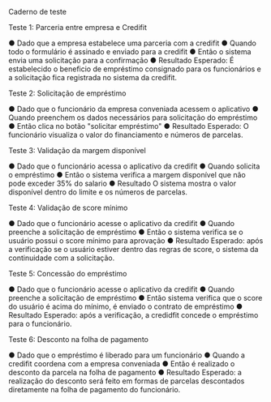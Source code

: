 Caderno de teste

Teste 1: Parceria entre empresa e Credifit

● Dado que a empresa estabelece uma parceria com a credifit
● Quando todo o formulário é assinado e enviado para a credifit
● Então o sistema envia uma solicitação para a confirmação 
● Resultado Esperado: É estabelecido o beneficio de empréstimo consignado para os funcionários e a solicitação fica registrada no sistema da credifit.

Teste 2: Solicitação de empréstimo

● Dado que o funcionário da empresa conveniada acessem o aplicativo
● Quando preenchem os dados necessários para solicitação do empréstimo 
● Então clica no botão "solicitar empréstimo"
● Resultado Esperado: O funcionário visualiza o valor do financiamento e números de parcelas. 

Teste 3: Validação da margem disponível 

● Dado que o funcionário acessa o aplicativo da credifit
● Quando solicita o empréstimo 
● Então o sistema verifica a margem disponível que não pode exceder 35% do salario 
● Resultado O sistema mostra o valor disponível dentro do limite e os números de parcelas. 

Teste 4: Validação de score mínimo 

● Dado que o funcionário acesse o aplicativo da credifit
● Quando preenche a solicitação de empréstimo 
● Então o sistema verifica se o usuário possui o score mínimo para aprovação
● Resultado Esperado: após a verificação se o usuário estiver dentro das regras de score, o sistema da continuidade com a solicitação.


Teste 5: Concessão do empréstimo 

● Dado que o funcionário acesse o aplicativo da credifit 
● Quando preenche a solicitação de empréstimo
● Então  sistema verifica que o score do usuário é acima do mínimo, é enviado o contrato de empréstimo 
● Resultado Esperado: após a verificação, a credidfit concede o empréstimo para o funcionário.

Teste 6: Desconto na folha de pagamento

● Dado que o empréstimo é liberado para um funcionário 
● Quando a credifit coordena com a empresa conveniada
● Então é realizado o desconto da parcela na folha de pagamento 
● Resultado Esperado: a realização do desconto será feito em formas de parcelas descontados diretamente na folha de pagamento do funcionário.